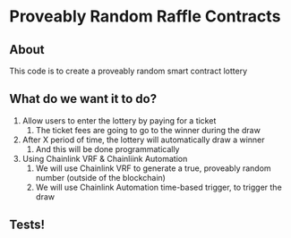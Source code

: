 # Proveably Random Raffle Contracts

## About

This code is to create a proveably random smart contract lottery

## What do we want it to do?

1. Allow users to enter the lottery by paying for a ticket
    1. The ticket fees are going to go to the winner during the draw
2. After X period of time, the lottery will automatically draw a winner
    1. And this will be done programmatically
3. Using Chainlink VRF & Chainliink Automation
    1. We will use Chainlink VRF to generate a true, proveably random number (outside of the blockchain)
    2. We will use Chainlink Automation time-based trigger, to trigger the draw

## Tests!
